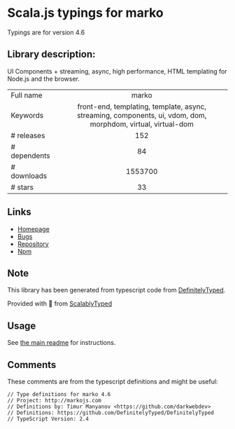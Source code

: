 
# Scala.js typings for marko

Typings are for version 4.6

## Library description:
UI Components + streaming, async, high performance, HTML templating for Node.js and the browser.

|                    |                 |
| ------------------ | :-------------: |
| Full name          | marko |
| Keywords           | front-end, templating, template, async, streaming, components, ui, vdom, dom, morphdom, virtual, virtual-dom |
| # releases         | 152 |
| # dependents       | 84 |
| # downloads        | 1553700 |
| # stars            | 33 |

## Links
- [Homepage](http://markojs.com/)
- [Bugs](https://github.com/marko-js/marko/issues)
- [Repository](https://github.com/marko-js/marko)
- [Npm](https://www.npmjs.com/package/marko)
    


## Note
This library has been generated from typescript code from [DefinitelyTyped](https://definitelytyped.org).

Provided with :purple_heart: from [ScalablyTyped](https://github.com/oyvindberg/ScalablyTyped)

## Usage
See [the main readme](../../readme.md) for instructions.

## Comments

These comments are from the typescript definitions and might be useful:
```
// Type definitions for marko 4.6
// Project: http://markojs.com
// Definitions by: Timur Manyanov <https://github.com/darkwebdev>
// Definitions: https://github.com/DefinitelyTyped/DefinitelyTyped
// TypeScript Version: 2.4

```

